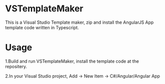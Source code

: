 # VSTemplateMaker
This is a Visual Studio Template maker, zip and install the AngularJS App template code written in Typescript.

# Usage
1.Build and run VSTemplateMaker, install the template code at the repositery.

2.In your Visual Studio project, Add -> New Item -> C#/Angular/Angular App


